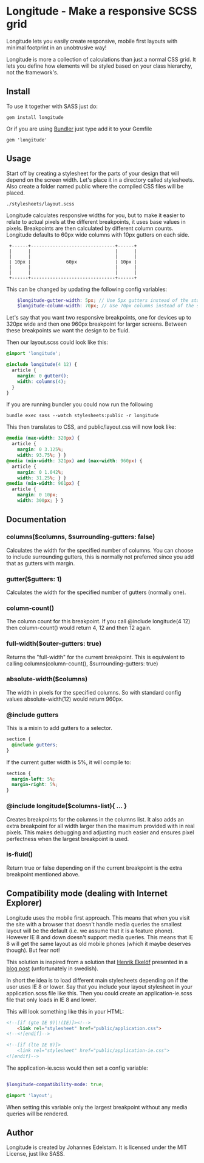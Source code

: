 Longitude - Make a responsive SCSS grid
=======================================

Longitude lets you easily create responsive, mobile first layouts with
minimal footprint in an unobtrusive way!

Longitude is more a collection of calculations than just a normal CSS
grid. It lets you define how elements will be styled based on your
class hierarchy, not the framework's.


Install
-------

To use it together with SASS just do:

    gem install longitude

Or if you are using [Bundler](http://gembundler.com/) just type add it
to your Gemfile

    gem 'longitude'

Usage
-----

Start off by creating a stylesheet for the parts of your design that
will depend on the screen width. Let's place it in a directory called
stylesheets. Also create a folder named public where the compiled CSS
files will be placed.

    ./stylesheets/layout.scss


Longitude calculates responsive widths for you, but to make it easier to
relate to actual pixels at the different breakpoints, it uses base values
in pixels. Breakpoints are then calculated by different column counts.
Longitude defaults to 60px wide columns with 10px gutters on each side.

     +------+-------------------------------+------+
     |      |                               |      |
     |      |                               |      |
     | 10px |             60px              | 10px |
     |      |                               |      |
     |      |                               |      |
     +------+-------------------------------+------+

This can be changed by updating the following config variables:

```scss
    $longitude-gutter-width: 5px; // Use 5px gutters instead of the standard 10px
    $longitude-column-width: 70px; // Use 70px columns instead of the standard 60px
```

Let's say that you want two responsive breakpoints, one for devices up
to 320px wide and then one 960px breakpoint for larger screens. Between
these breakpoints we want the design to be fluid.

Then our layout.scss could look like this:

```scss
@import 'longitude';

@include longitude(4 12) {
  article {
    margin: 0 gutter();
    width: columns(4);
  }
}
```

If you are running bundler you could now run the following

    bundle exec sass --watch stylesheets:public -r longitude

This then translates to CSS, and public/layout.css will now look like:

```css
@media (max-width: 320px) {
  article {
    margin: 0 3.125%;
    width: 93.75%; } }
@media (min-width: 321px) and (max-width: 960px) {
  article {
    margin: 0 1.042%;
    width: 31.25%; } }
@media (min-width: 961px) {
  article {
    margin: 0 10px;
    width: 300px; } }
```

Documentation
---------------

### columns($columns, $surrounding-gutters: false)

Calculates the width for the specified number of columns. You can choose
to include surrounding gutters, this is normally not preferred since you
add that as gutters with margin.

### gutter($gutters: 1)

Calculates the width for the specified number of gutters (normally one).

### column-count()

The column count for this breakpoint. If you call @include longitude(4 12)
then column-count() would return 4, 12 and then 12 again.

### full-width($outer-gutters: true)

Returns the "full-width" for the current breakpoint. This is
equivalent to calling columns(column-count(), $surrounding-gutters: true)


### absolute-width($columns)

The width in pixels for the specified columns. So with standard config
values absolute-width(12) would return 960px.

### @include gutters

This is a mixin to add gutters to a selector.

```scss
section {
  @include gutters;
}
```

If the current gutter width is 5%, it will compile to:

```css
section {
  margin-left: 5%;
  margin-right: 5%;
}
```

### @include longitude($columns-list){ ... }

Creates breakpoints for the columns in the columns list. It also adds an
extra breakpoint for all width larger then the maximum provided with in
real pixels. This makes debugging and adjusting much easier and ensures
pixel perfectness when the largest breakpoint is used.

### is-fluid()

Return true or false depending on if the current breakpoint is the extra
breakpoint mentioned above.

Compatibility mode (dealing with Internet Explorer)
---------------------------------------------------

Longitude uses the mobile first approach. This means that when you visit
the site with a browser that doesn't handle media queries the smallest
layout will be the default (i.e. we assume that it is a feature phone).
However IE 8 and down doesn't support media queries. This means that IE
8 will get the same layout as old mobile phones (which it maybe deserves
though). But fear not!

This solution is inspired from a solution that [Henrik Ekelöf](http://twitter.com/#!/henrikekelo)
presented in a [blog post](http://henrikekelof.se/2011/12/responsive-design-med-sass-for-alla-webblasare.html) (unfortunately in swedish).

In short the idea is to load different main stylesheets depending on if
the user uses IE 8 or lower. Say that you include your layout stylesheet
in your application.scss file like this. Then you could create an
application-ie.scss file that only loads in IE 8 and lower. 

This will look something like this in your HTML:

```html
<!--[if (gte IE 9)|!(IE)]><!-->
    <link rel="stylesheet" href="public/application.css">
<!--<![endif]-->

<!--[if (lte IE 8)]>
    <link rel="stylesheet" href="public/application-ie.css">
<![endif]-->
```

The application-ie.scss would then set a config variable:


```scss

$longitude-compatibility-mode: true;

@import 'layout';
```

When setting this variable only the largest breakpoint without any media
queries will be rendered.


Author
------

Longitude is created by Johannes Edelstam. It is licensed under the MIT
License, just like SASS.
